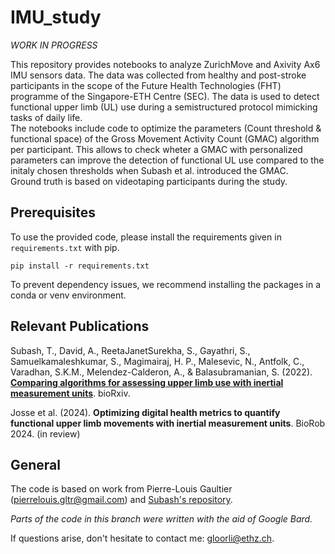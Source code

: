 # IMU_study

*WORK IN PROGRESS*

This repository provides notebooks to analyze ZurichMove and Axivity Ax6 IMU sensors data. The data was collected from healthy and post-stroke participants in the scope of the Future Health Technologies (FHT) programme of the Singapore-ETH Centre (SEC). The data is used to detect functional upper limb (UL) use during a semistructured protocol mimicking tasks of daily life.\
The notebooks include code to optimize the parameters (Count threshold & functional space) of the Gross Movement Activity Count (GMAC) algorithm per participant. This allows to check wheter a GMAC with personalized parameters can improve the detection of functional UL use compared to the initaly chosen thresholds when Subash et al. introduced the GMAC.\
Ground truth is based on videotaping participants during the study.


## Prerequisites

To use the provided code, please install the requirements given in ```requirements.txt``` with pip.
```
pip install -r requirements.txt
```
To prevent dependency issues, we recommend installing the packages in a conda or venv environment.


## Relevant Publications

Subash, T., David, A., ReetaJanetSurekha, S., Gayathri, S., Samuelkamaleshkumar, S., Magimairaj, H. P., Malesevic, N., Antfolk, C., Varadhan, S.K.M., Melendez-Calderon, A., & Balasubramanian, S. (2022). [**Comparing algorithms for assessing upper limb use with inertial measurement units**](https://www.biorxiv.org/content/10.1101/2022.02.24.481756v1.full). bioRxiv.

Josse et al. (2024). **Optimizing digital health metrics to quantify functional upper limb
movements with inertial measurement units**. BioRob 2024. (in review)


## General

The code is based on work from Pierre-Louis Gaultier (pierrelouis.gltr@gmail.com) and [Subash's repository](https://github.com/biorehab/upper-limb-use-assessment).

*Parts of the code in this branch were written with the aid of Google Bard.* 

If questions arise, don't hesitate to contact me: gloorli@ethz.ch.